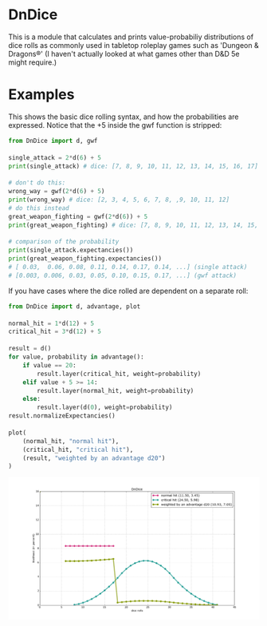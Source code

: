 # DnDice

This is a module that calculates and prints value-probabiliy distributions of dice rolls as commonly used in tabletop roleplay games such as 'Dungeon & Dragons®' (I haven't actually looked at what games other than D&D 5e might require.)

# Examples

This shows the basic dice rolling syntax, and how the probabilities are expressed. Notice that the +5 inside the gwf function is stripped:

```python
from DnDice import d, gwf

single_attack = 2*d(6) + 5
print(single_attack) # dice: [7, 8, 9, 10, 11, 12, 13, 14, 15, 16, 17]

# don't do this:
wrong_way = gwf(2*d(6) + 5)
print(wrong_way) # dice: [2, 3, 4, 5, 6, 7, 8, ,9, 10, 11, 12]
# do this instead
great_weapon_fighting = gwf(2*d(6)) + 5
print(great_weapon_fighting) # dice: [7, 8, 9, 10, 11, 12, 13, 14, 15, 16, 17]

# comparison of the probability
print(single_attack.expectancies())
print(great_weapon_fighting.expectancies())
# [ 0.03,  0.06, 0.08, 0.11, 0.14, 0.17, 0.14, ...] (single attack)
# [0.003, 0.006, 0.03, 0.05, 0.10, 0.15, 0.17, ...] (gwf attack)
```

If you have cases where the dice rolled are dependent on a separate roll:

```python
from DnDice import d, advantage, plot

normal_hit = 1*d(12) + 5
critical_hit = 3*d(12) + 5

result = d()
for value, probability in advantage():
	if value == 20:
		result.layer(critical_hit, weight=probability)
	elif value + 5 >= 14:
		result.layer(normal_hit, weight=probability)
	else:
		result.layer(d(0), weight=probability)
result.normalizeExpectancies()

plot(
	(normal_hit, "normal hit"),
	(critical_hit, "critical hit"),
	(result, "weighted by an advantage d20")
)
```
![graph of normal and critical hit, and their weighted probabilities](/doc/img/weighting_example.png "graph of normal and critical hit, and their weighted probabilities")
